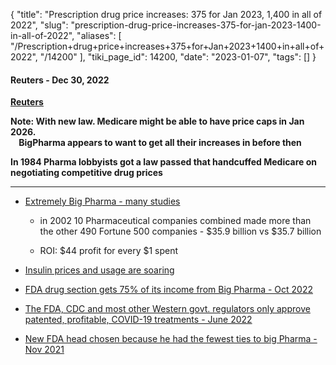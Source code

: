 {
    "title": "Prescription drug price increases: 375 for Jan 2023, 1,400 in all of 2022",
    "slug": "prescription-drug-price-increases-375-for-jan-2023-1400-in-all-of-2022",
    "aliases": [
        "/Prescription+drug+price+increases+375+for+Jan+2023+1400+in+all+of+2022",
        "/14200"
    ],
    "tiki_page_id": 14200,
    "date": "2023-01-07",
    "tags": []
}


#### Reuters - Dec 30, 2022

 **[Reuters](https://www.reuters.com/business/healthcare-pharmaceuticals/drugmakers-raise-prices-least-350-drugs-us-january-2022-12-30/)** 

 **Note: With new law. Medicare might be able to have price caps in Jan 2026.   
 &nbsp; &nbsp; BigPharma appears to want to get all their increases in before then** 

 **In 1984 Pharma lobbyists got a law passed that handcuffed Medicare on negotiating competitive drug prices** 

---

* [Extremely Big Pharma - many studies](/posts/extremely-big-pharma-many-studies)

   * in 2002 10 Pharmaceutical companies combined made more than the other 490 Fortune 500 companies - $35.9 billion vs $35.7 billion

   * ROI: $44 profit for every $1 spent

* [Insulin prices and usage are soaring](/posts/insulin-prices-and-usage-are-soaring)

* [FDA drug section gets 75% of its income from Big Pharma - Oct 2022](/posts/fda-drug-section-gets-75-percent-of-its-income-from-big-pharma)

* [The FDA, CDC and most other Western govt. regulators only approve patented, profitable, COVID-19 treatments - June 2022](/posts/the-fda-cdc-and-most-other-western-govt-regulators-only-approve-patented-profita-d-19-treatments)

* [New FDA head chosen because he had the fewest ties to big Pharma - Nov 2021](/posts/new-fda-head-chosen-because-he-had-the-fewest-ties-to-big-pharma)

<!-- ~tc~ (alias(Prescription drug increases: 1,400 in all of 2022, 375 in just Jan 2023)) ~/tc~ -->

<!-- ~tc~ (alias(Prescription drug price increases: 375 in Jan 2023, 1,400 in all of 2022)) ~/tc~ -->